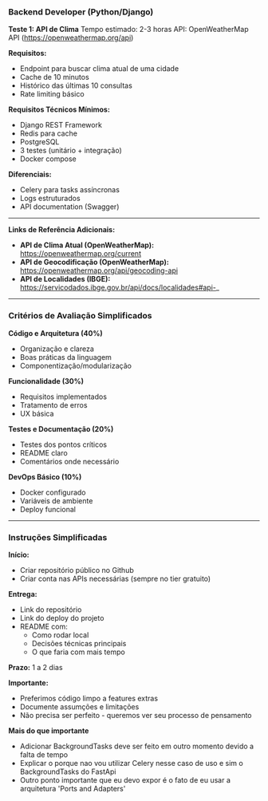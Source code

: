 ### Backend Developer (Python/Django)

**Teste 1: API de Clima**
Tempo estimado: 2-3 horas
API: OpenWeatherMap API (https://openweathermap.org/api)

**Requisitos:**
* Endpoint para buscar clima atual de uma cidade
* Cache de 10 minutos
* Histórico das últimas 10 consultas
* Rate limiting básico

**Requisitos Técnicos Mínimos:**
* Django REST Framework
* Redis para cache
* PostgreSQL
* 3 testes (unitário + integração)
* Docker compose

**Diferenciais:**
* Celery para tasks assíncronas
* Logs estruturados
* API documentation (Swagger)

---

**Links de Referência Adicionais:**

* **API de Clima Atual (OpenWeatherMap):** https://openweathermap.org/current
* **API de Geocodificação (OpenWeatherMap):** https://openweathermap.org/api/geocoding-api
* **API de Localidades (IBGE):** https://servicodados.ibge.gov.br/api/docs/localidades#api-_

---

### Critérios de Avaliação Simplificados

**Código e Arquitetura (40%)**
* Organização e clareza
* Boas práticas da linguagem
* Componentização/modularização

**Funcionalidade (30%)**
* Requisitos implementados
* Tratamento de erros
* UX básica

**Testes e Documentação (20%)**
* Testes dos pontos críticos
* README claro
* Comentários onde necessário

**DevOps Básico (10%)**
* Docker configurado
* Variáveis de ambiente
* Deploy funcional

---

### Instruções Simplificadas

**Início:**
* Criar repositório público no Github
* Criar conta nas APIs necessárias (sempre no tier gratuito)

**Entrega:**
* Link do repositório
* Link do deploy do projeto
* README com:
    * Como rodar local
    * Decisões técnicas principais
    * O que faria com mais tempo

**Prazo:** 1 a 2 dias

**Importante:**
* Preferimos código limpo a features extras
* Documente assumções e limitações
* Não precisa ser perfeito - queremos ver seu processo de pensamento

**Mais do que importante**
* Adicionar BackgroundTasks deve ser feito em outro momento devido a falta de tempo
* Explicar o porque nao vou utilizar Celery nesse caso de uso e sim o BackgroundTasks do FastApi
* Outro ponto importante que eu devo expor é o fato de eu usar a arquitetura 'Ports and Adapters'